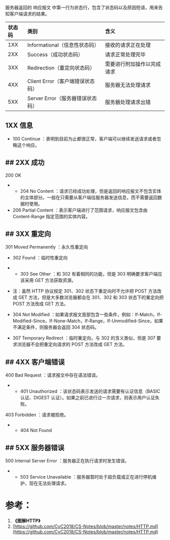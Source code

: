 

服务器返回的 响应报文 中第一行为状态行，包含了状态码以及原因短语，用来告知客户端请求的结果。

| 状态码   | 类别   | 含义   | 
|:----|:----|:----|
| 1XX   | Informational（信息性状态码）   | 接收的请求正在处理   | 
| 2XX   | Success（成功状态码）   | 请求正常处理完毕   | 
| 3XX   | Redirection（重定向状态码）   | 需要进行附加操作以完成请求   | 
| 4XX   | Client Error（客户端错误状态码）   | 服务器无法处理请求   | 
| 5XX   | Server Error（服务器错误状态码）   | 服务器处理请求出错   | 

## 
## 1XX 信息
* 100 Continue ：表明到目前为止都很正常，客户端可以继续发送请求或者忽略这个响应。
## ## 2XX 成功
200 OK

* * 204 No Content ：请求已经成功处理，但是返回的响应报文不包含实体的主体部分。一般在只需要从客户端往服务器发送信息，而不需要返回数据时使用。
* 206 Partial Content ：表示客户端进行了范围请求，响应报文包含由 Content-Range 指定范围的实体内容。
## ## 3XX 重定向
301 Moved Permanently ：永久性重定向

* 302 Found ：临时性重定向

* * 303 See Other ：和 302 有着相同的功能，但是 303 明确要求客户端应该采用 GET 方法获取资源。
* 注：虽然 HTTP 协议规定 301、302 状态下重定向时不允许把 POST 方法改成 GET 方法，但是大多数浏览器都会在 301、302 和 303 状态下的重定向把 POST 方法改成 GET 方法。
* 304 Not Modified ：如果请求报文首部包含一些条件，例如：If-Match，If-Modified-Since，If-None-Match，If-Range，If-Unmodified-Since，如果不满足条件，则服务器会返回 304 状态码。
* 307 Temporary Redirect ：临时重定向，与 302 的含义类似，但是 307 要求浏览器不会把重定向请求的 POST 方法改成 GET 方法。
## ## 4XX 客户端错误
400 Bad Request ：请求报文中存在语法错误。

* * 401 Unauthorized ：该状态码表示发送的请求需要有认证信息（BASIC 认证、DIGEST 认证）。如果之前已进行过一次请求，则表示用户认证失败。

403 Forbidden ：请求被拒绝。

* * 404 Not Found
## ## 5XX 服务器错误
500 Internal Server Error ：服务器正在执行请求时发生错误。

* * 503 Service Unavailable ：服务器暂时处于超负载或正在进行停机维护，现在无法处理请求。
# **参考：**

1. **《图解HTTP》**
2. [https://github.com/CyC2018/CS-Notes/blob/master/notes/HTTP.md](https://github.com/CyC2018/CS-Notes/blob/master/notes/HTTP.md)
